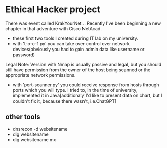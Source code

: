 # Ethical Hacker project
 There was event called KrakYourNet... Recently I've been beginning a new chapter in that adventure with Cisco NetAcad.
 - these first two tools I created during IT lab on my university.
 - with 't-o-c-1.py' you can take over control over network devices(obviously you had to gain admin data like username or password)
 
Legal Note:
Version with Nmap is usually passive and legal, but you should still have permission from the owner of the host being scanned or 
the appropriate network permissions.

- with 'port-scanner.py' you could receive response from hosts through ports which you will type. I tried to, in the time of university,
implemented it in Java[additionaly I'd like to present data on chart, but I couldn't fix it, because there wasn't, i.e.ChatGPT]

## other tools

- dnsrecon -d websitename
- dig websitename
- dig websitename mx
